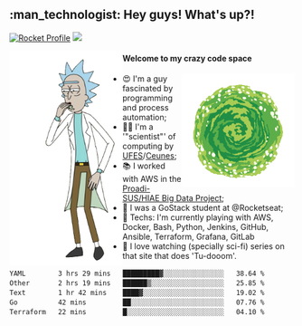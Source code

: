 
<h2> :man_technologist: Hey guys! What's up?!</h2>
                                                                         
[![Rocket Profile](https://img.shields.io/static/v1?label=Rocketseat&message=Profile&colorA=purple&color=black&logo=Rocket&logoColor=white)](https://app.rocketseat.com.br/me/elyabe)
<a href="https://www.linkedin.com/in/elyabe/"><img src="https://img.shields.io/badge/LinkedIn-informational?logo=linkedin"/></a>

<img align='left' src="https://raw.githubusercontent.com/Elyabe/Elyabe/master/images/rick-dancing.gif" width='200'>

                       
#### Welcome to my crazy code space 
<img align='right' src="https://raw.githubusercontent.com/Elyabe/elyabe/master/images/portal-3.gif" width='200'>

- :heart_eyes: I'm a guy fascinated by programming and process automation; 
- :office_worker: I'm a '"scientist"' of computing by [UFES](http://ufes.br)/[Ceunes](http://ceunes.ufes.br);
- :books: I worked with AWS in the [Proadi-SUS/HIAE Big Data Project](https://www.einstein.br/responsabilidade-social/atuacao-com-o-ministerio-da-saude/proadi-sus);
- :rocket: I was a GoStack student at @Rocketseat;
- :green_heart: Techs: I'm currently playing with AWS, Docker, Bash, Python, Jenkins, GitHub, Ansible, Terraform, Grafana, GitLab
- :movie_camera: I love watching (specially sci-fi) series on that site that does 'Tu-dooom'.

<!--START_SECTION:waka-->

```txt
YAML        3 hrs 29 mins   █████████▓░░░░░░░░░░░░░░░   38.64 %
Other       2 hrs 19 mins   ██████▒░░░░░░░░░░░░░░░░░░   25.85 %
Text        1 hr 42 mins    ████▓░░░░░░░░░░░░░░░░░░░░   19.02 %
Go          42 mins         ██░░░░░░░░░░░░░░░░░░░░░░░   07.76 %
Terraform   22 mins         █░░░░░░░░░░░░░░░░░░░░░░░░   04.10 %
```

<!--END_SECTION:waka-->
